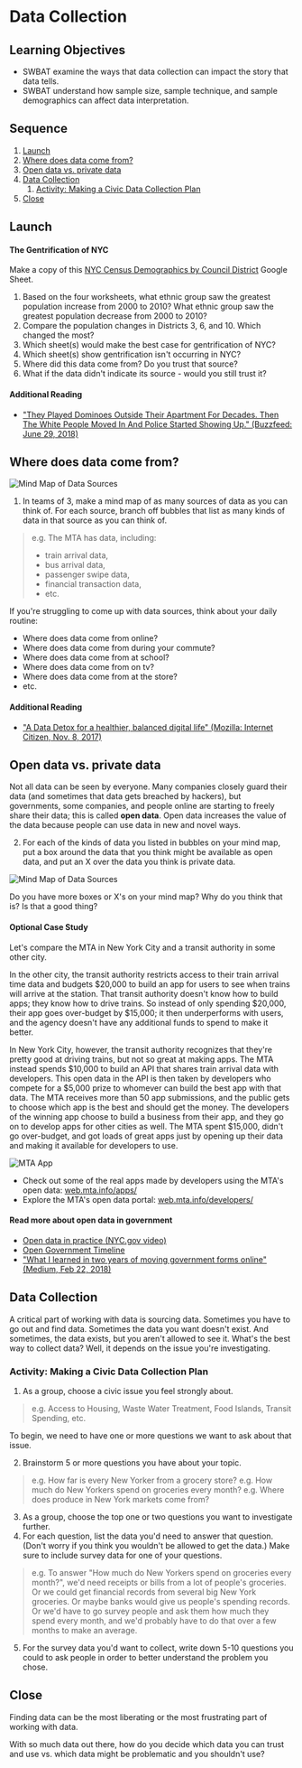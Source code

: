 # Data Collection

## Learning Objectives

* SWBAT examine the ways that data collection can impact the story that data tells.
* SWBAT understand how sample size, sample technique, and sample demographics can affect data interpretation.

## Sequence

1. [Launch](#launch)
2. [Where does data come from?](#where-does-data-come-from)
3. [Open data vs. private data](#open-data-vs-private-data)
4. [Data Collection](#data-collection)
	1. [Activity: Making a Civic Data Collection Plan](#activity-making-a-civic-data-collection-plan)
5. [Close](#close)

## Launch

#### The Gentrification of NYC

Make a copy of this [NYC Census Demographics by Council District](https://docs.google.com/spreadsheets/d/15uTiVHDRNAc4bDdrC8W13T-0oXXyWsrzVTAKnwchlQs/edit?usp=sharing) Google Sheet.

1. Based on the four worksheets, what ethnic group saw the greatest population increase from 2000 to 2010? What ethnic group saw the greatest population decrease from 2000 to 2010?
2. Compare the population changes in Districts 3, 6, and 10. Which changed the most?
3. Which sheet(s) would make the best case for gentrification of NYC?
4. Which sheet(s) show gentrification isn't occurring in NYC?
5. Where did this data come from? Do you trust that source?
6. What if the data didn't indicate its source - would you still trust it?

#### Additional Reading

- ["They Played Dominoes Outside Their Apartment For Decades. Then The White People Moved In And Police Started Showing Up." (Buzzfeed: June 29, 2018)](https://www.buzzfeednews.com/article/lamvo/gentrification-complaints-311-new-york)

## Where does data come from?

![Mind Map of Data Sources](./images/mind-map-1.png)

1. In teams of 3, make a mind map of as many sources of data as you can think of. For each source, branch off bubbles that list as many kinds of data in that source as you can think of.

> e.g. The MTA has data, including:
> - train arrival data,
> - bus arrival data,
> - passenger swipe data,
> - financial transaction data,
> - etc.

If you're struggling to come up with data sources, think about your daily routine:
- Where does data come from online?
- Where does data come from during your commute?
- Where does data come from at school?
- Where does data come from on tv?
- Where does data come from at the store?
- etc.

#### Additional Reading

- ["A Data Detox for a healthier, balanced digital life" (Mozilla: Internet Citizen, Nov. 8, 2017)](https://blog.mozilla.org/internetcitizen/2017/11/08/data-detox/)

## Open data vs. private data

Not all data can be seen by everyone. Many companies closely guard their data (and sometimes that data gets breached by hackers), but governments, some companies, and people online are starting to freely share their data; this is called **open data**. Open data increases the value of the data because people can use data in new and novel ways.

2. For each of the kinds of data you listed in bubbles on your mind map, put a box around the data that you think might be available as open data, and put an X over the data you think is private data.

![Mind Map of Data Sources](./images/mind-map-2.png)

Do you have more boxes or X's on your mind map? Why do you think that is? Is that a good thing?

#### Optional Case Study

Let's compare the MTA in New York City and a transit authority in some other city.

In the other city, the transit authority restricts access to their train arrival time data and budgets $20,000 to build an app for users to see when trains will arrive at the station. That transit authority doesn't know how to build apps; they know how to drive trains. So instead of only spending $20,000, their app goes over-budget by $15,000; it then underperforms with users, and the agency doesn't have any additional funds to spend to make it better.

In New York City, however, the transit authority recognizes that they're pretty good at driving trains, but not so great at making apps. The MTA instead spends $10,000 to build an API that shares train arrival data with developers. This open data in the API is then taken by developers who compete for a $5,000 prize to whomever can build the best app with that data. The MTA receives more than 50 app submissions, and the public gets to choose which app is the best and should get the money. The developers of the winning app choose to build a business from their app, and they go on to develop apps for other cities as well. The MTA spent $15,000, didn't go over-budget, and got loads of great apps just by opening up their data and making it available for developers to use.

![MTA App](./images/mta-app.jpg)

- Check out some of the real apps made by developers using the MTA's open data: [web.mta.info/apps/](http://web.mta.info/apps/)
- Explore the MTA's open data portal: [web.mta.info/developers/](http://web.mta.info/developers/)

#### Read more about open data in government

- [Open data in practice (NYC.gov video)](https://www.youtube.com/watch?v=l4undH4y0Ws)
- [Open Government Timeline](http://www.opengovtimeline.com/)
- ["What I learned in two years of moving government forms online" (Medium, Feb 22, 2018)](https://medium.com/@jgee/what-i-learned-in-two-years-of-moving-government-forms-online-1edc4c2aa089)

## Data Collection

A critical part of working with data is sourcing data. Sometimes you have to go out and find data. Sometimes the data you want doesn't exist. And sometimes, the data exists, but you aren't allowed to see it. What's the best way to collect data? Well, it depends on the issue you're investigating.

### Activity: Making a Civic Data Collection Plan

1. As a group, choose a civic issue you feel strongly about.

> e.g. Access to Housing, Waste Water Treatment, Food Islands, Transit Spending, etc.

To begin, we need to have one or more questions we want to ask about that issue.

2. Brainstorm 5 or more questions you have about your topic.

> e.g. How far is every New Yorker from a grocery store?
> e.g. How much do New Yorkers spend on groceries every month?
> e.g. Where does produce in New York markets come from?

3. As a group, choose the top one or two questions you want to investigate further.
4. For each question, list the data you'd need to answer that question. (Don't worry if you think you wouldn't be allowed to get the data.) Make sure to include survey data for one of your questions.

> e.g. To answer "How much do New Yorkers spend on groceries every month?", we'd need receipts or bills from a lot of people's groceries. Or we could get financial records from several big New York groceries. Or maybe banks would give us people's spending records. Or we'd have to go survey people and ask them how much they spend every month, and we'd probably have to do that over a few months to make an average.

5. For the survey data you'd want to collect, write down 5-10 questions you could to ask people in order to better understand the problem you chose.

## Close

Finding data can be the most liberating or the most frustrating part of working with data.

With so much data out there, how do you decide which data you can trust and use vs. which data might be problematic and you shouldn't use?
